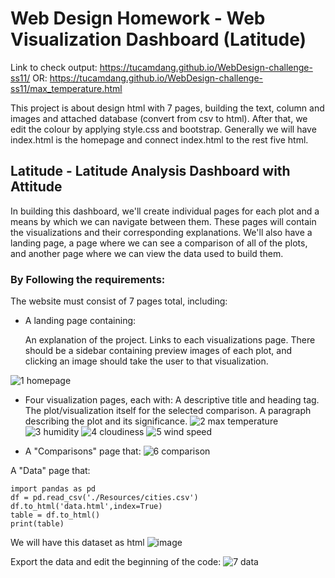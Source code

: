 # Web Design Homework - Web Visualization Dashboard (Latitude)

Link to check output: https://tucamdang.github.io/WebDesign-challenge-ss11/
OR: https://tucamdang.github.io/WebDesign-challenge-ss11/max_temperature.html

This project is about design html with 7 pages, building the text, column and images and attached database (convert from csv to html). After that, we edit the colour by applying style.css and bootstrap.
Generally we will have index.html is the homepage and connect index.html to the rest five html.

## Latitude - Latitude Analysis Dashboard with Attitude
In building this dashboard, we'll create individual pages for each plot and a means by which we can navigate between them. These pages will contain the visualizations and their corresponding explanations. We'll also have a landing page, a page where we can see a comparison of all of the plots, and another page where we can view the data used to build them.

### By Following the requirements:
The website must consist of 7 pages total, including:
- A landing page containing:

    An explanation of the project.
    Links to each visualizations page. There should be a sidebar containing preview images of each plot, and clicking an image should take the user to that visualization.
    
![1 homepage](https://user-images.githubusercontent.com/99168697/166690585-a10de82c-3a7e-44eb-b2f2-b3995f19e6f0.png)

- Four visualization pages, each with: 
    A descriptive title and heading tag.
    The plot/visualization itself for the selected comparison.
    A paragraph describing the plot and its significance.
![2 max temperature](https://user-images.githubusercontent.com/99168697/166690749-0d9591f2-1f74-451d-a003-719d918cdaf0.png)
![3 humidity](https://user-images.githubusercontent.com/99168697/166690762-103ffbb5-42c6-40ab-b8f6-324ca026dbba.png)
![4 cloudiness](https://user-images.githubusercontent.com/99168697/166690766-b75aa39b-52cc-4de7-a73d-a234b2655346.png)
![5 wind speed](https://user-images.githubusercontent.com/99168697/166690779-8628c318-8f5f-4431-bc2a-50595c797194.png)

- A "Comparisons" page that:
![6 comparison](https://user-images.githubusercontent.com/99168697/166690850-ddaa3fa8-b4b1-497b-8374-88b313c85538.png)

A "Data" page that:
``````
import pandas as pd
df = pd.read_csv('./Resources/cities.csv')
df.to_html('data.html',index=True)
table = df.to_html()
print(table)
``````
We will have this dataset as html
![image](https://user-images.githubusercontent.com/99168697/166691076-3ab570db-020b-4643-a5d0-d823e3f17afc.png)

Export the data and edit the beginning of the code:
![7 data](https://user-images.githubusercontent.com/99168697/166691098-4ea09f85-ac50-4c4d-a909-11f97523308a.png)
